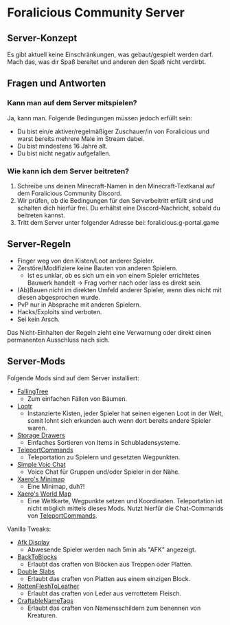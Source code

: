 # Foralicious Community Server

## Server-Konzept

Es gibt aktuell keine Einschränkungen, was gebaut/gespielt werden darf.  
Mach das, was dir Spaß bereitet und anderen den Spaß nicht verdirbt.

## Fragen und Antworten

### Kann man auf dem Server mitspielen?

Ja, kann man. Folgende Bedingungen müssen jedoch erfüllt sein:

- Du bist ein/e aktiver/regelmäßiger Zuschauer/in von Foralicious und warst bereits mehrere Male im Stream dabei.
- Du bist mindestens 16 Jahre alt.
- Du bist nicht negativ aufgefallen.

### Wie kann ich dem Server beitreten?

1. Schreibe uns deinen Minecraft-Namen in den Minecraft-Textkanal auf dem Foralicious Community Discord.
2. Wir prüfen, ob die Bedingungen für den Serverbeitritt erfüllt sind und schalten dich hierfür frei. Du erhältst eine Discord-Nachricht, sobald du beitreten kannst.
3. Tritt dem Server unter folgender Adresse bei: foralicious.g-portal.game

## Server-Regeln

- Finger weg von den Kisten/Loot anderer Spieler.
- Zerstöre/Modifiziere keine Bauten von anderen Spielern.
    - Ist es unklar, ob es sich um ein von einem Spieler errichtetes Bauwerk handelt -> Frag vorher nach oder lass es direkt sein.
- (Ab)Bauen nicht im direkten Umfeld anderer Spieler, wenn dies nicht mit diesen abgesprochen wurde.
- PvP nur in Absprache mit anderen Spielern.
- Hacks/Exploits sind verboten.
- Sei kein Arsch.

Das Nicht-Einhalten der Regeln zieht eine Verwarnung oder direkt einen permanenten Ausschluss nach sich.

## Server-Mods

Folgende Mods sind auf dem Server installiert:

- [FallingTree](https://modrinth.com/mod/fallingtree)
    - Zum einfachen Fällen von Bäumen.
- [Lootr](https://modrinth.com/mod/lootr)
    - Instanzierte Kisten, jeder Spieler hat seinen eigenen Loot in der Welt, somit lohnt sich erkunden auch wenn dort bereits andere Spieler waren.
- [Storage Drawers](https://modrinth.com/mod/storagedrawers)
    - Einfaches Sortieren von Items in Schubladensysteme.
- [TeleportCommands](https://modrinth.com/mod/teleport-commands)
    - Teleportation zu Spielern und gesetzten Wegpunkten.
- [Simple Voic Chat](https://modrinth.com/plugin/simple-voice-chat)
    - Voice Chat für Gruppen und/oder Spieler in der Nähe.
- [Xaero's Minimap](https://modrinth.com/mod/xaeros-minimap)
    - Eine Minimap, duh?!
- [Xaero's World Map](https://modrinth.com/mod/xaeros-world-map)
    - Eine Weltkarte, Wegpunkte setzen und Koordinaten. Teleportation ist nicht möglich mittels dieses Mods. Nutzt hierfür die Chat-Commands von [TeleportCommands](https://modrinth.com/mod/teleport-commands).

Vanilla Tweaks:
- [Afk Display](https://vanillatweaks.net/picker/datapacks/)
    - Abwesende Spieler werden nach 5min als "AFK" angezeigt.
- [BackToBlocks](https://vanillatweaks.net/picker/datapacks/)
    - Erlaubt das craften von Blöcken aus Treppen oder Platten.
- [Double Slabs](https://vanillatweaks.net/picker/crafting-tweaks/)
    - Erlaubt das craften von Platten aus einem einzigen Block.
- [RottenFleshToLeather](https://vanillatweaks.net/picker/crafting-tweaks/)
    - Erlaubt das craften von Leder aus verrottetem Fleisch.
- [CraftableNameTags](https://vanillatweaks.net/picker/crafting-tweaks/)
    - Erlaubt das craften von Namensschildern zum benennen von Kreaturen.

